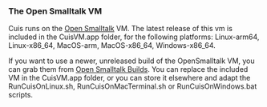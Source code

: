 
### The Open Smalltalk VM ###

Cuis runs on the [Open Smalltalk](https://opensmalltalk.org) VM. The latest release of this vm is included in the CuisVM.app folder, for the following platforms: Linux-arm64, Linux-x86_64, MacOS-arm, MacOS-x86_64, Windows-x86_64.

If you want to use a newer, unreleased build of the OpenSmalltalk VM, you can grab them from [Open Smalltalk Builds](https://github.com/OpenSmalltalk/opensmalltalk-vm/actions). You can replace the included VM in the CuisVM.app folder, or you can store it elsewhere and adapt the RunCuisOnLinux.sh, RunCuisOnMacTerminal.sh or RunCuisOnWindows.bat scripts.

